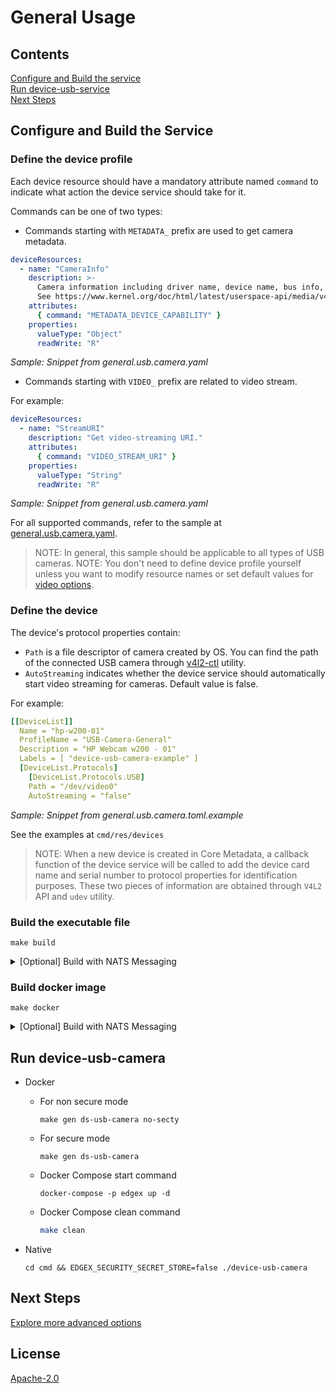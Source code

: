 # General Usage

## Contents
[Configure and Build the service](#configure-and-build-the-service)  
[Run device-usb-service](#run-device-usb-camera)  
[Next Steps](#next-steps)


## Configure and Build the Service

### Define the device profile

Each device resource should have a mandatory attribute named `command` to indicate what action the device service should take for it.

Commands can be one of two types:

* Commands starting with `METADATA_` prefix are used to get camera metadata.

```yaml
deviceResources:
  - name: "CameraInfo"
    description: >-
      Camera information including driver name, device name, bus info, and capabilities.
      See https://www.kernel.org/doc/html/latest/userspace-api/media/v4l/vidioc-querycap.html.
    attributes:
      { command: "METADATA_DEVICE_CAPABILITY" }
    properties:
      valueType: "Object"
      readWrite: "R"
```
<p align="left">
      <i>Sample: Snippet from general.usb.camera.yaml</i>
</p>

* Commands starting with `VIDEO_` prefix are related to video stream.

For example:
```yaml
deviceResources:
  - name: "StreamURI"
    description: "Get video-streaming URI."
    attributes:
      { command: "VIDEO_STREAM_URI" }
    properties:
      valueType: "String"
      readWrite: "R"
```

<p align="left">
      <i>Sample: Snippet from general.usb.camera.yaml</i>
</p>

For all supported commands, refer to the sample at [general.usb.camera.yaml](../cmd/res/profiles/general.usb.camera.yaml).
> NOTE: In general, this sample should be applicable to all types of USB cameras.
> NOTE: You don't need to define device profile yourself unless you want to modify resource names or set default values for [video options](./advanced-options.md#video-options).

### Define the device

The device's protocol properties contain:
* `Path` is a file descriptor of camera created by OS. You can find the path of the connected USB camera through [v4l2-ctl](https://linuxtv.org/wiki/index.php/V4l-utils) utility.
* `AutoStreaming` indicates whether the device service should automatically start video streaming for cameras. Default value is false.

For example:
```yaml
[[DeviceList]]
  Name = "hp-w200-01"
  ProfileName = "USB-Camera-General"
  Description = "HP Webcam w200 - 01"
  Labels = [ "device-usb-camera-example" ]
  [DeviceList.Protocols]
    [DeviceList.Protocols.USB]
    Path = "/dev/video0"
    AutoStreaming = "false"
```
<p align="left">
      <i>Sample: Snippet from general.usb.camera.toml.example</i>
</p>

See the examples at `cmd/res/devices`  
> NOTE: When a new device is created in Core Metadata, a callback function of the device service will be called to add the device card name and serial number to protocol properties for identification purposes. These two pieces of information are obtained through `V4L2` API and `udev` utility.

### Build the executable file

```shell
make build
```

  <details>
  <summary>[Optional] Build with NATS Messaging</summary>
  
  Currently, the NATS Messaging capability (NATS MessageBus) is opt-in at build time. This means that the published Docker image and Snaps do not include the NATS messaging capability. To build using NATS, run make build-nats:

  ```bash
  make build-nats
  ```    
  </details>

### Build docker image
```shell
make docker
```
<details>
  <summary>[Optional] Build with NATS Messaging</summary>

  Currently, the NATS Messaging capability (NATS MessageBus) is opt-in at build time. This means that the published Docker image and Snaps do not include the NATS messaging capability. To build the docker image using NATS, run make docker-nats:

  ```bash
  make docker-nats
  ```
      
  See [Compose Builder](https://github.com/edgexfoundry/edgex-compose/tree/main/compose-builder#gen) `nat-bus` option to generate compose file for NATS and local dev images.
    
</details>

## Run device-usb-camera
- Docker
  - For non secure mode
    ```
    make gen ds-usb-camera no-secty
    ```
  - For secure mode 
    ```
    make gen ds-usb-camera
    ```
  - Docker Compose start command
    ```
    docker-compose -p edgex up -d
    ```

  - Docker Compose clean command
    ```bash
    make clean
    ```  
- Native
  ```
  cd cmd && EDGEX_SECURITY_SECRET_STORE=false ./device-usb-camera
  ```

## Next Steps

[Explore more advanced options](./advanced-options.md)

## License
[Apache-2.0](../LICENSE)
